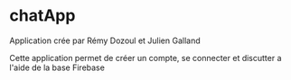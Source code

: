 # chatApp


Application crée par Rémy Dozoul et Julien Galland

Cette application permet de créer un compte, se connecter et discutter a l'aide de la base Firebase

